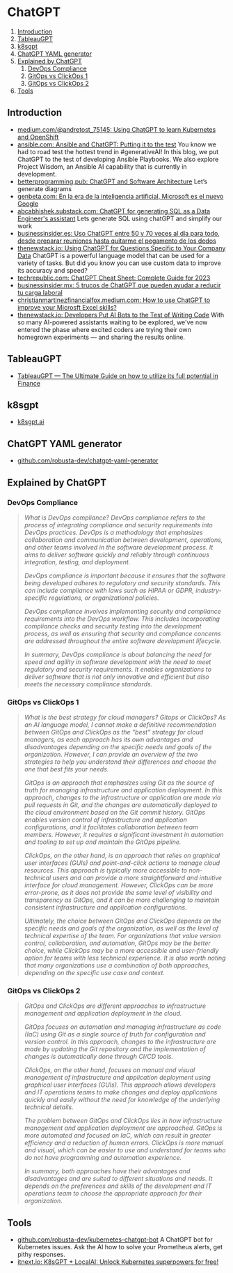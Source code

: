# ChatGPT

1. [Introduction](#introduction)
2. [TableauGPT](#tableaugpt)
3. [k8sgpt](#k8sgpt)
4. [ChatGPT YAML generator](#chatgpt-yaml-generator)
5. [Explained by ChatGPT](#explained-by-chatgpt)
    1. [DevOps Compliance](#devops-compliance)
    2. [GitOps vs ClickOps 1](#gitops-vs-clickops-1)
    3. [GitOps vs ClickOps 2](#gitops-vs-clickops-2)
6. [Tools](#tools)

## Introduction

- [medium.com/@andretost_75145: Using ChatGPT to learn Kubernetes and OpenShift](https://medium.com/@andretost_75145/using-chatgpt-to-learn-kubernetes-and-openshift-15051bc95535)
- [ansible.com: Ansible and ChatGPT: Putting it to the test](https://www.ansible.com/blog/ansible-wisdom-and-chatgpt-putting-it-to-the-test) You know we had to road test the hottest trend in #generativeAI! In this blog, we put ChatGPT to the test of developing Ansible Playbooks. We also explore Project Wisdom, an Ansible AI capability that is currently in development.
- [betterprogramming.pub: ChatGPT and Software Architecture](https://betterprogramming.pub/chatgpt-and-software-architecture-308b6e0cc25a) Let’s generate diagrams
- [genbeta.com: En la era de la inteligencia artificial, Microsoft es el nuevo Google](https://www.genbeta.com/a-fondo/era-inteligencia-artificial-microsoft-nuevo-google)
- [abcabhishek.substack.com: ChatGPT for generating SQL as a Data Engineer's assistant](https://abcabhishek.substack.com/p/chatgpt-for-generating-sql-as-a-data) Lets generate SQL using chatGPT and simplify our work
- [businessinsider.es: Uso ChatGPT entre 50 y 70 veces al día para todo, desde preparar reuniones hasta quitarme el pegamento de los dedos](https://www.businessinsider.es/uso-chatgpt-50-70-veces-dia-ser-productivo-1228162)
- [thenewstack.io: Using ChatGPT for Questions Specific to Your Company Data](https://thenewstack.io/using-chatgpt-for-questions-specific-to-your-company-data/) ChatGPT is a powerful language model that can be used for a variety of tasks. But did you know you can use custom data to improve its accuracy and speed?
- [techrepublic.com: ChatGPT Cheat Sheet: Complete Guide for 2023](https://www.techrepublic.com/article/chatgpt-cheat-sheet/)
- [businessinsider.mx: 5 trucos de ChatGPT que pueden ayudar a reducir tu carga laboral](https://businessinsider.mx/trucos-chatgpt-aminorar-carga-laboranl_vida-profesional/)
- [christianmartinezfinancialfox.medium.com: How to use ChatGPT to improve your Microsft Excel skills?](https://christianmartinezfinancialfox.medium.com/how-to-use-chatgpt-to-improve-your-microsft-excel-skills-41817b6465df)
- [thenewstack.io: Developers Put AI Bots to the Test of Writing Code](https://thenewstack.io/developers-put-ai-bots-to-the-test-of-writing-code/) With so many AI-powered assistants waiting to be explored, we've now entered the phase where excited coders are trying their own homegrown experiments — and sharing the results online.

## TableauGPT

- [TableauGPT — The Ultimate Guide on how to utilize its full potential in Finance](https://christianmartinezfinancialfox.medium.com/tableaugpt-the-ultimate-guide-on-how-to-utilize-its-full-potential-445939e3833d)

## k8sgpt

- [k8sgpt.ai](https://k8sgpt.ai)

## ChatGPT YAML generator

- [github.com/robusta-dev/chatgpt-yaml-generator](https://github.com/robusta-dev/chatgpt-yaml-generator)

## Explained by ChatGPT

### DevOps Compliance

> *What is DevOps compliance? DevOps compliance refers to the process of integrating compliance and security requirements into DevOps practices. DevOps is a methodology that emphasizes collaboration and communication between development, operations, and other teams involved in the software development process. It aims to deliver software quickly and reliably through continuous integration, testing, and deployment.*
>
> *DevOps compliance is important because it ensures that the software being developed adheres to regulatory and security standards. This can include compliance with laws such as HIPAA or GDPR, industry-specific regulations, or organizational policies.*
>
> *DevOps compliance involves implementing security and compliance requirements into the DevOps workflow. This includes incorporating compliance checks and security testing into the development process, as well as ensuring that security and compliance concerns are addressed throughout the entire software development lifecycle.*
>
> *In summary, DevOps compliance is about balancing the need for speed and agility in software development with the need to meet regulatory and security requirements. It enables organizations to deliver software that is not only innovative and efficient but also meets the necessary compliance standards.*

### GitOps vs ClickOps 1

> *What is the best strategy for cloud managers? Gitops or ClickOps? As an AI language model, I cannot make a definitive recommendation between GitOps and ClickOps as the "best" strategy for cloud managers, as each approach has its own advantages and disadvantages depending on the specific needs and goals of the organization. However, I can provide an overview of the two strategies to help you understand their differences and choose the one that best fits your needs.*
>
> *GitOps is an approach that emphasizes using Git as the source of truth for managing infrastructure and application deployment. In this approach, changes to the infrastructure or application are made via pull requests in Git, and the changes are automatically deployed to the cloud environment based on the Git commit history. GitOps enables version control of infrastructure and application configurations, and it facilitates collaboration between team members. However, it requires a significant investment in automation and tooling to set up and maintain the GitOps pipeline.*
>
> *ClickOps, on the other hand, is an approach that relies on graphical user interfaces (GUIs) and point-and-click actions to manage cloud resources. This approach is typically more accessible to non-technical users and can provide a more straightforward and intuitive interface for cloud management. However, ClickOps can be more error-prone, as it does not provide the same level of visibility and transparency as GitOps, and it can be more challenging to maintain consistent infrastructure and application configurations.*
>
> *Ultimately, the choice between GitOps and ClickOps depends on the specific needs and goals of the organization, as well as the level of technical expertise of the team. For organizations that value version control, collaboration, and automation, GitOps may be the better choice, while ClickOps may be a more accessible and user-friendly option for teams with less technical experience. It is also worth noting that many organizations use a combination of both approaches, depending on the specific use case and context.*

### GitOps vs ClickOps 2

> *GitOps and ClickOps are different approaches to infrastructure management and application deployment in the cloud.*
>
> *GitOps focuses on automation and managing infrastructure as code (IaC) using Git as a single source of truth for configuration and version control. In this approach, changes to the infrastructure are made by updating the Git repository and the implementation of changes is automatically done through CI/CD tools.*
>
> *ClickOps, on the other hand, focuses on manual and visual management of infrastructure and application deployment using graphical user interfaces (GUIs). This approach allows developers and IT operations teams to make changes and deploy applications quickly and easily without the need for knowledge of the underlying technical details.*
>
> *The problem between GitOps and ClickOps lies in how infrastructure management and application deployment are approached. GitOps is more automated and focused on IaC, which can result in greater efficiency and a reduction of human errors. ClickOps is more manual and visual, which can be easier to use and understand for teams who do not have programming and automation experience.*
>
> *In summary, both approaches have their advantages and disadvantages and are suited to different situations and needs. It depends on the preferences and skills of the development and IT operations team to choose the appropriate approach for their organization.*

## Tools

- [github.com/robusta-dev/kubernetes-chatgpt-bot](https://github.com/robusta-dev/kubernetes-chatgpt-bot/) A ChatGPT bot for Kubernetes issues. Ask the AI how to solve your Prometheus alerts, get pithy responses.
- [itnext.io: K8sGPT + LocalAI: Unlock Kubernetes superpowers for free!](https://itnext.io/k8sgpt-localai-unlock-kubernetes-superpowers-for-free-584790de9b65)